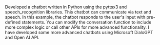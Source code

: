 Developed a chatbot written in Python using the pyttsx3 and speech_recognition libraries. This chatbot can communicate via text and speech.
In this example, the chatbot responds to the user's input with pre-defined statements. You can modify the conversation function to include more complex logic or call other APIs for more advanced functionality.
I have developed some more advanced chatbots using Microsoft DialoGPT and Open AI API.
